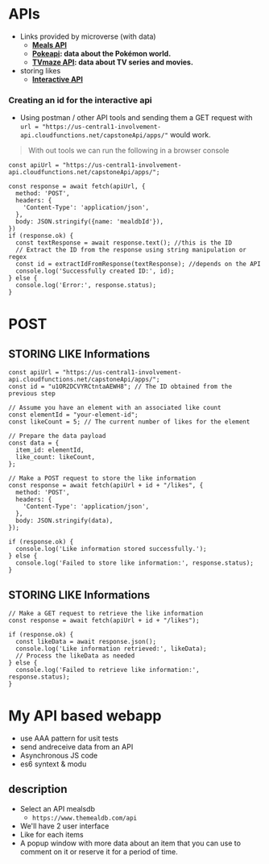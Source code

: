 # APIs

- Links provided by microverse (with data)
    - **[Meals API](https://www.themealdb.com/api/json/v1/1/filter.php?c=Chicken)**
    - **[Pokeapi](https://pokeapi.co/): data about the Pokémon world.**
    - **[TVmaze API](https://www.tvmaze.com/api): data about TV series and movies.**
- storing likes
    - **[Interactive API](https://us-central1-involvement-api.cloudfunctions.net/capstoneApi/apps/9vUKLfgfPbeVlsgu5dzp)**

### Creating an id for the interactive api 
- Using postman / other API tools and sending them a GET request with 
`url = "https://us-central1-involvement-api.cloudfunctions.net/capstoneApi/apps/"` would work.
> With out tools we can run the following in a browser console

```
const apiUrl = "https://us-central1-involvement-api.cloudfunctions.net/capstoneApi/apps/";

const response = await fetch(apiUrl, {
  method: 'POST',
  headers: {
    'Content-Type': 'application/json',
  },
  body: JSON.stringify({name: 'mealdbId'}),
})
if (response.ok) {
  const textResponse = await response.text(); //this is the ID
  // Extract the ID from the response using string manipulation or regex
  const id = extractIdFromResponse(textResponse); //depends on the API
  console.log('Successfully created ID:', id);
} else {
  console.log('Error:', response.status);
}
``` 
# POST

## STORING LIKE Informations
```
const apiUrl = "https://us-central1-involvement-api.cloudfunctions.net/capstoneApi/apps/";
const id = "u1OR2DCVYRCtntaAEWH8"; // The ID obtained from the previous step

// Assume you have an element with an associated like count
const elementId = "your-element-id";
const likeCount = 5; // The current number of likes for the element

// Prepare the data payload
const data = {
  item_id: elementId,
  like_count: likeCount,
};

// Make a POST request to store the like information
const response = await fetch(apiUrl + id + "/likes", {
  method: 'POST',
  headers: {
    'Content-Type': 'application/json',
  },
  body: JSON.stringify(data),
});

if (response.ok) {
  console.log('Like information stored successfully.');
} else {
  console.log('Failed to store like information:', response.status);
}

```
## STORING LIKE Informations
```
// Make a GET request to retrieve the like information
const response = await fetch(apiUrl + id + "/likes");

if (response.ok) {
  const likeData = await response.json();
  console.log('Like information retrieved:', likeData);
  // Process the likeData as needed
} else {
  console.log('Failed to retrieve like information:', response.status);
}

```
# My API based webapp
- use AAA pattern for usit tests
- send andreceive data from an API
- Asynchronous JS code
- es6 syntext & modu

## description
- Select an API mealsdb
    - `https://www.themealdb.com/api`
- We'll have 2 user interface
- Like for each items
- A popup window with more data about an item that you can use to comment on it or reserve it for a period of time.

